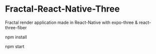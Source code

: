 # Fractal-React-Native-Three
Fractal render application made in React-Native with expo-three &amp; react-three-fiber

npm install

npm start
